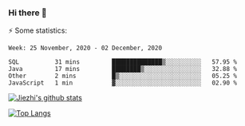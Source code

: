 ### Hi there 👋

⚡ Some statistics:

<!--START_SECTION:waka-->
```text
Week: 25 November, 2020 - 02 December, 2020

SQL          31 mins         ██████████████▒░░░░░░░░░░   57.95 % 
Java         17 mins         ████████▒░░░░░░░░░░░░░░░░   32.88 % 
Other        2 mins          █▒░░░░░░░░░░░░░░░░░░░░░░░   05.25 % 
JavaScript   1 min           ▓░░░░░░░░░░░░░░░░░░░░░░░░   02.90 % 
```
<!--END_SECTION:waka-->

[![Jiezhi's github stats](https://github-readme-stats.vercel.app/api?username=Jiezhi&show_icons=true)](https://github.com/Jiezhi/github-readme-stats)

[![Top Langs](https://github-readme-stats.vercel.app/api/top-langs/?username=Jiezhi&hide=javascript,html)](https://github.com/Jiezhi/github-readme-stats)
<!--
**Jiezhi/Jiezhi** is a ✨ _special_ ✨ repository because its `README.md` (this file) appears on your GitHub profile.

Here are some ideas to get you started:

- 🔭 I’m currently working on ...
- 🌱 I’m currently learning ...
- 👯 I’m looking to collaborate on ...
- 🤔 I’m looking for help with ...
- 💬 Ask me about ...
- 📫 How to reach me: ...
- 😄 Pronouns: ...
- ⚡ Fun fact: ...
-->

